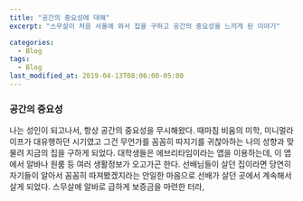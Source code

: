 ```yaml
---
title: "공간의 중요성에 대해"
excerpt: "스무살이 처음 서울에 와서 집을 구하고 공간의 중요성을 느끼게 된 이야기"

categories:
  - Blog
tags:
  - Blog
last_modified_at: 2019-04-13T08:06:00-05:00
---
```

### 공간의 중요성

나는 성인이 되고나서, 항상 공간의 중요성을 무시해왔다. 
때마침 비움의 미학, 미니멀라이프가 대유행하던 시기였고 그건 무언가를 꼼꼼히 따지기를 귀찮아하는 나의 성향과 맞물려 지금의 집을 구하게 되었다. 대학생들은 에브리타임이라는 앱을 이용하는데, 
이 앱에서 알바나 원룸 등 여러 생활정보가 오고가곤 한다. 선배님들이 살던 집이라면 당연히 자기들이 알아서 꼼꼼히 따져봤겠지라는 안일한 마음으로 선배가 살던 곳에서 계속해서 살게 되었다. 
스무살에 알바로 급하게 보증금을 마련한 터라, 
